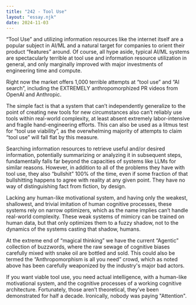 ```yaml
---
title: "242 - Tool Use"
layout: "essay.njk"
date: 2024-11-03
---
```


“Tool Use” and utilizing information resources like the internet itself are a popular subject in AI/ML and a natural target for companies to orient their product “features” around. Of course, all hype aside, typical AI/ML systems are spectacularly terrible at tool use and information resource utilization in general, and only marginally improved with major investments of engineering time and compute.

Right now the market offers 1,000 terrible attempts at “tool use” and “AI search”, including the EXTREMELY anthropomorphized PR videos from OpenAI and Anthropic.

The simple fact is that a system that can’t independently generalize to the point of creating new tools for new circumstances also can’t reliably use tools within real-world complexity, at least absent extremely labor-intensive and fragile hand-engineering efforts. This can also be used as a litmus test for “tool use viability”, as the overwhelming majority of attempts to claim “tool use” will fall flat by this measure.

Searching information resources to retrieve useful and/or desired information, potentially summarizing or analyzing it in subsequent steps, fundamentally falls far beyond the capacities of systems like LLMs for similar reasons. However, in addition to all of the problems they have with tool use, they also “bullshit” 100% of the time, even if some fraction of that bullshitting happens to agree with reality at any given point. They have no way of distinguishing fact from fiction, by design.

Lacking any human-like motivational system, and having only the weakest, shallowest, and trivial imitation of human cognitive processes, these systems rely on narrow optimizers, which as the name implies can’t handle real-world complexity. These weak systems of mimicry can be trained on human data, but that only optimizes them to a fuzzy shadow, not to the dynamics of the systems casting that shadow, humans.

At the extreme end of “magical thinking” we have the current “Agentic” collection of buzzwords, where the raw sewage of cognitive biases carefully mixed with snake oil are bottled and sold. This could also be termed the “Anthropomorphism is all you need” crowd, which as noted above has been carefully weaponized by the industry's major bad actors.

If you want viable tool use, you need actual intelligence, with a human-like motivational system, and the cognitive processes of a working cognitive architecture. Fortunately, those aren’t theoretical, they’ve been demonstrated for half a decade. Ironically, nobody was paying "Attention".

